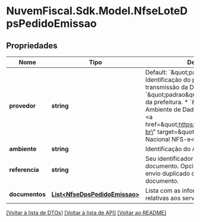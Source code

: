 # NuvemFiscal.Sdk.Model.NfseLoteDpsPedidoEmissao

## Propriedades

Nome | Tipo | Descrição | Comentários
------------ | ------------- | ------------- | -------------
**provedor** | **string** | Default: &#x60;\&quot;padrao\&quot;&#x60;    Identificação do provedor para transmissão da DPS:   * &#x60;\&quot;padrao\&quot;&#x60;: Provedor padrão da prefeitura.   * &#x60;\&quot;nacional\&quot;&#x60;: Ambiente de Dados Nacional (ADN) do &lt;a href&#x3D;\&quot;https://www.gov.br/nfse/pt-br\&quot; target&#x3D;\&quot;blank\&quot;&gt;Sistema Nacional NFS-e&lt;/a&gt;. | [optional] 
**ambiente** | **string** | Identificação do Ambiente. | 
**referencia** | **string** | Seu identificador único para este documento. Opcional, ajuda a evitar o envio duplicado de um mesmo documento. | [optional] 
**documentos** | [**List&lt;NfseDpsPedidoEmissao&gt;**](NfseDpsPedidoEmissao.md) | Lista com as informações das DPS relativas aos serviços prestados. | [optional] 

[[Voltar à lista de DTOs]](../README.md#documentation-for-models) [[Voltar à lista de API]](../README.md#documentation-for-api-endpoints) [[Voltar ao README]](../README.md)

